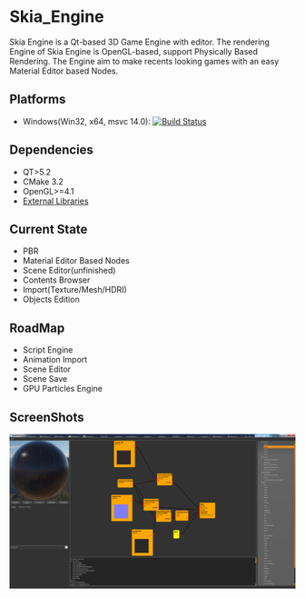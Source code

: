 # Skia_Engine
Skia Engine is a Qt-based 3D Game Engine with editor.
The rendering Engine of Skia Engine is OpenGL-based, support Physically Based Rendering.
The Engine aim to make recents looking games with an easy Material Editor based Nodes.

## Platforms
- Windows(Win32, x64, msvc 14.0): [![Build Status](https://travis-ci.org/simkimsia/UtilityBehaviors.png)](https://travis-ci.org/simkimsia/UtilityBehaviors)

## Dependencies
- QT>5.2
- CMake 3.2
- OpenGL>=4.1
- [External Libraries](https://www.dropbox.com/s/4ref9596ppjznti/external.zip?dl=0)

## Current State
- PBR
- Material Editor Based Nodes
- Scene Editor(unfinished)
- Contents Browser
- Import(Texture/Mesh/HDRI)
- Objects Edition

## RoadMap
- Script Engine
- Animation Import
- Scene Editor
- Scene Save
- GPU Particles Engine

## ScreenShots
![Alt text](Images/ScreenMaterialEditor.png?raw=true "Material Editor")
